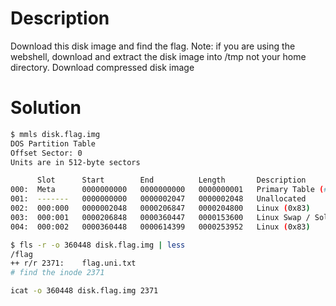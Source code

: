 # Description
Download this disk image and find the flag.
Note: if you are using the webshell, download and extract the disk image into /tmp not your home directory.
Download compressed disk image

# Solution
```bash
$ mmls disk.flag.img 
DOS Partition Table
Offset Sector: 0
Units are in 512-byte sectors

      Slot      Start        End          Length       Description
000:  Meta      0000000000   0000000000   0000000001   Primary Table (#0)
001:  -------   0000000000   0000002047   0000002048   Unallocated
002:  000:000   0000002048   0000206847   0000204800   Linux (0x83)
003:  000:001   0000206848   0000360447   0000153600   Linux Swap / Solaris x86 (0x82)
004:  000:002   0000360448   0000614399   0000253952   Linux (0x83)

$ fls -r -o 360448 disk.flag.img | less
/flag
++ r/r 2371:    flag.uni.txt
# find the inode 2371

icat -o 360448 disk.flag.img 2371
```